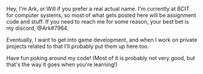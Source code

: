 Hey, I'm Ark, or Will if you prefer a real actual name. I'm currently at BCIT for computer systems, so most of what gets posted here will be assignment code and stuff. If you need to reach me for some reason, your best bet is my discord, @Ark#7964.

Eventually, I want to get into game development, and when I work on private projects related to that I'll probably put them up here too.

Have fun poking around my code! (Most of it is probably not very good, but that's the way it goes when you're learning!)

<!---
Arkangel964/Arkangel964 is a ✨ special ✨ repository because its `README.md` (this file) appears on your GitHub profile.
You can click the Preview link to take a look at your changes.
--->

